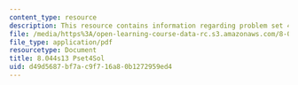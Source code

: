 ```yaml
---
content_type: resource
description: This resource contains information regarding problem set 4 solution.
file: /media/https%3A/open-learning-course-data-rc.s3.amazonaws.com/8-044-statistical-physics-i-spring-2013/d49d5687bf7ac9f716a80b1272959ed4_MIT8_044S13_pss4.pdf
file_type: application/pdf
resourcetype: Document
title: 8.044s13 Pset4Sol
uid: d49d5687-bf7a-c9f7-16a8-0b1272959ed4
---
```

